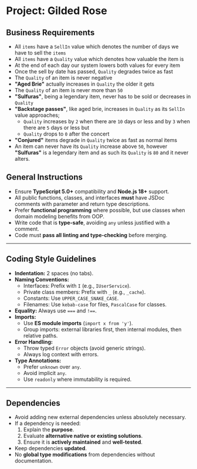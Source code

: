 # Project: Gilded Rose

## Business Requirements
- All `items` have a `SellIn` value which denotes the number of days we have to sell the `items`
- All `items` have a `Quality` value which denotes how valuable the item is
- At the end of each day our system lowers both values for every item
- Once the sell by date has passed, `Quality` degrades twice as fast
- The `Quality` of an item is never negative
- __"Aged Brie"__ actually increases in `Quality` the older it gets
- The `Quality` of an item is never more than `50`
- __"Sulfuras"__, being a legendary item, never has to be sold or decreases in `Quality`
- __"Backstage passes"__, like aged brie, increases in `Quality` as its `SellIn` value approaches;
	- `Quality` increases by `2` when there are `10` days or less and by `3` when there are `5` days or less but
	- `Quality` drops to `0` after the concert
- __"Conjured"__ items degrade in `Quality` twice as fast as normal items
- An item can never have its `Quality` increase above `50`, however __"Sulfuras"__ is a legendary item and as such its `Quality` is `80` and it never alters.

## General Instructions

- Ensure **TypeScript 5.0+** compatibility and **Node.js 18+** support.
- All public functions, classes, and interfaces **must** have JSDoc comments with parameter and return type descriptions.
- Prefer **functional programming** where possible, but use classes when domain modeling benefits from OOP.
- Write code that is **type-safe**, avoiding `any` unless justified with a comment.
- Code must **pass all linting and type-checking** before merging.


---

## Coding Style Guidelines

- **Indentation:** 2 spaces (no tabs).
- **Naming Conventions:**
  - Interfaces: Prefix with `I` (e.g., `IUserService`).
  - Private class members: Prefix with `_` (e.g., `_cache`).
  - Constants: Use `UPPER_CASE_SNAKE_CASE`.
  - Filenames: Use `kebab-case` for files, `PascalCase` for classes.
- **Equality:** Always use `===` and `!==`.
- **Imports:**
  - Use **ES module imports** (`import x from 'y'`).
  - Group imports: external libraries first, then internal modules, then relative paths.
- **Error Handling:**
  - Throw typed `Error` objects (avoid generic strings).
  - Always log context with errors.
- **Type Annotations:**
  - Prefer `unknown` over `any`.
  - Avoid implicit `any`.
  - Use `readonly` where immutability is required.

---

## Dependencies

- Avoid adding new external dependencies unless absolutely necessary.
- If a dependency is needed:
  1. Explain the **purpose**.
  2. Evaluate **alternative native or existing solutions**.
  3. Ensure it is **actively maintained** and **well-tested**.
- Keep dependencies **updated**.
- No **global type modifications** from dependencies without documentation.